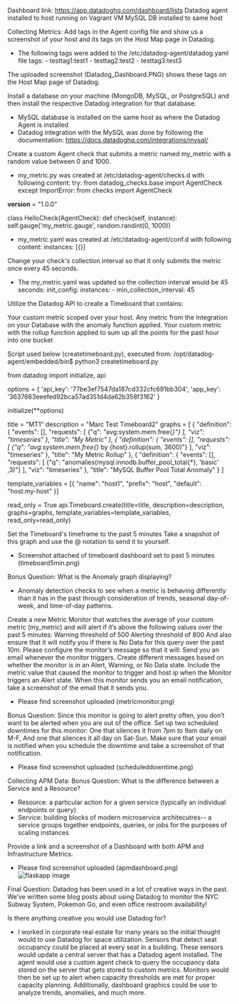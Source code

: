 Dashboard link: https://app.datadoghq.com/dashboard/lists
Datadog agent installed to host running on Vagrant VM
MySQL DB installed to same host

Collecting Metrics:
Add tags in the Agent config file and show us a screenshot of your host and its tags on the Host Map page in Datadog.
- The following tags were added to the /etc/datadog-agent/datadog.yaml file 
tags:
        - testtag1:test1
        - testtag2:test2
        - testtag3:test3

The uploaded screenshot (Datadog_Dashboard.PNG) shows these tags on the Host Map page of Datadog.

Install a database on your machine (MongoDB, MySQL, or PostgreSQL) and then install the respective Datadog integration for that database.
- MySQL database is installed on the same host as where the Datadog Agent is installed
- Datadog integration with the MySQL was done by following the documentation: https://docs.datadoghq.com/integrations/mysql/

Create a custom Agent check that submits a metric named my_metric with a random value between 0 and 1000.
- my_metric.py was created at /etc/datadog-agent/checks.d with following content:
try:
    from datadog_checks.base import AgentCheck
except ImportError:
    from checks import AgentCheck

__version__ = "1.0.0"

class HelloCheck(AgentCheck):
    def check(self, instance):
        self.gauge('my_metric.gauge', random.randint(0, 1000))

- my_metric.yaml was created at /etc/datadog-agent/conf.d with following content:
instances: [{}]

Change your check's collection interval so that it only submits the metric once every 45 seconds.
- The my_metric.yaml was updated so the collection interval would be 45 seconds:
init_config:
instances:
        - min_collection_interval: 45
        
Utilize the Datadog API to create a Timeboard that contains:

Your custom metric scoped over your host.
Any metric from the Integration on your Database with the anomaly function applied.
Your custom metric with the rollup function applied to sum up all the points for the past hour into one bucket

Script used below (createtimeboard.py), executed from:
/opt/datadog-agent/embedded/bin$ python3 createtimeboard.py

from datadog import initialize, api

options = {
    'api_key': '77be3ef7547da187cd332cfc691bb304',
    'app_key': '3637663eeefed92bca57ad351d4da62b358f3162'
}

initialize(**options)

title = "MT1"
description = "Marc Test Timeboard2"
graphs = [
{
    "definition": {
        "events": [],
        "requests": [
            {"q": "avg:system.mem.free{*}"}
        ],
        "viz": "timeseries"
    },
    "title": "My Metric"
},
{
    "definition": {
        "events": [],
        "requests": [
            {"q": "avg:system.mem.free{*} by {host}.rollup(sum, 3600)"}
        ],
        "viz": "timeseries"
    },
    "title": "My Metric Rollup"
},
{
    "definition": {
        "events": [],
        "requests": [
            {"q": "anomalies(mysql.innodb.buffer_pool_total{*}, 'basic' ,3)"}
        ],
        "viz": "timeseries"
    },
    "title": "MySQL Buffer Pool Total Anomaly"
}
]

template_variables = [{
    "name": "host1",
    "prefix": "host",
    "default": "host:my-host"
}]

read_only = True
api.Timeboard.create(title=title,
                     description=description,
                     graphs=graphs,
                     template_variables=template_variables,
                     read_only=read_only)
                     
Set the Timeboard's timeframe to the past 5 minutes
Take a snapshot of this graph and use the @ notation to send it to yourself.
- Screenshot attached of timeboard dashboard set to past 5 minutes (timeboard5min.png)

Bonus Question: What is the Anomaly graph displaying?
- Anomaly detection checks to see when a metric is behaving differently than it has in the past through consideration of trends, seasonal day-of-week, and time-of-day patterns.

Create a new Metric Monitor that watches the average of your custom metric (my_metric) and will alert if it’s above the following values over the past 5 minutes:
Warning threshold of 500
Alerting threshold of 800
And also ensure that it will notify you if there is No Data for this query over the past 10m.
Please configure the monitor’s message so that it will:
Send you an email whenever the monitor triggers.
Create different messages based on whether the monitor is in an Alert, Warning, or No Data state.
Include the metric value that caused the monitor to trigger and host ip when the Monitor triggers an Alert state.
When this monitor sends you an email notification, take a screenshot of the email that it sends you.
- Please find screenshot uploaded (metricmonitor.png)

Bonus Question: Since this monitor is going to alert pretty often, you don’t want to be alerted when you are out of the office. Set up two scheduled downtimes for this monitor:
One that silences it from 7pm to 9am daily on M-F,
And one that silences it all day on Sat-Sun.
Make sure that your email is notified when you schedule the downtime and take a screenshot of that notification.
- Please find screenshot uploaded (scheduleddowntime.png)

Collecting APM Data:
Bonus Question: What is the difference between a Service and a Resource?
- Resource: a particular action for a given service (typically an individual endpoints or query)
- Service: building blocks of modern microservice architecutres-- a service groups together endpoints, queries, or jobs for the purposes of scaling instances

Provide a link and a screenshot of a Dashboard with both APM and Infrastructure Metrics.
- Please find screenshot uploaded (apmdashboard.png)
![flaskapp image](https://github.com/mqbui1/hiring-engineers/blob/master/flaskapp.PNG)

Final Question:
Datadog has been used in a lot of creative ways in the past. We’ve written some blog posts about using Datadog to monitor the NYC Subway System, Pokemon Go, and even office restroom availability!

Is there anything creative you would use Datadog for?
- I worked in corporate real estate for many years so the initial thought would to use Datadog for space utilization.  Sensors that detect seat occupancy could be placed at every seat in a building.  These sensors would update a central server that has a Datadog agent installed.  The agent would use a custom agent check to query the occupancy data stored on the server that gets stored to custom metrics.  Monitors would then be set up to alert when capacity thresholds are met for proper capacity planning. Additionally, dashboard graphics could be use to analyze trends, anomalies, and much more.

